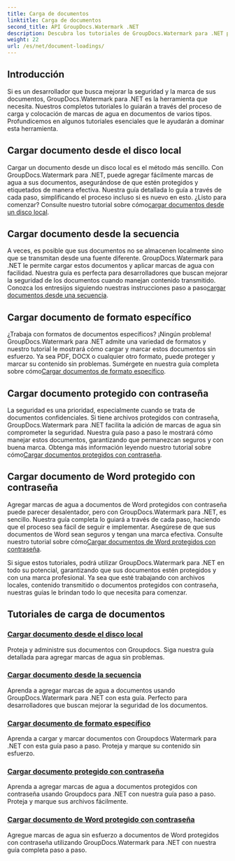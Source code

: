 ```yaml
---
title: Carga de documentos
linktitle: Carga de documentos
second_title: API GroupDocs.Watermark .NET
description: Descubra los tutoriales de GroupDocs.Watermark para .NET para cargar y marcar documentos con marcas de agua, garantizando la seguridad de los documentos y la marca con guías paso a paso.
weight: 22
url: /es/net/document-loadings/
---
```

## Introducción
Si es un desarrollador que busca mejorar la seguridad y la marca de sus documentos, GroupDocs.Watermark para .NET es la herramienta que necesita. Nuestros completos tutoriales lo guiarán a través del proceso de carga y colocación de marcas de agua en documentos de varios tipos. Profundicemos en algunos tutoriales esenciales que le ayudarán a dominar esta herramienta.

## Cargar documento desde el disco local
Cargar un documento desde un disco local es el método más sencillo. Con GroupDocs.Watermark para .NET, puede agregar fácilmente marcas de agua a sus documentos, asegurándose de que estén protegidos y etiquetados de manera efectiva. Nuestra guía detallada lo guía a través de cada paso, simplificando el proceso incluso si es nuevo en esto. ¿Listo para comenzar? Consulte nuestro tutorial sobre cómo[cargar documentos desde un disco local](./load-document-from-local-disk/).

## Cargar documento desde la secuencia
 A veces, es posible que sus documentos no se almacenen localmente sino que se transmitan desde una fuente diferente. GroupDocs.Watermark para .NET le permite cargar estos documentos y aplicar marcas de agua con facilidad. Nuestra guía es perfecta para desarrolladores que buscan mejorar la seguridad de los documentos cuando manejan contenido transmitido. Conozca los entresijos siguiendo nuestras instrucciones paso a paso[cargar documentos desde una secuencia](./load-document-from-stream/).

## Cargar documento de formato específico
¿Trabaja con formatos de documentos específicos? ¡Ningún problema! GroupDocs.Watermark para .NET admite una variedad de formatos y nuestro tutorial le mostrará cómo cargar y marcar estos documentos sin esfuerzo. Ya sea PDF, DOCX o cualquier otro formato, puede proteger y marcar su contenido sin problemas. Sumérgete en nuestra guía completa sobre cómo[Cargar documentos de formato específico](./load-specific-format-document/).

## Cargar documento protegido con contraseña
 La seguridad es una prioridad, especialmente cuando se trata de documentos confidenciales. Si tiene archivos protegidos con contraseña, GroupDocs.Watermark para .NET facilita la adición de marcas de agua sin comprometer la seguridad. Nuestra guía paso a paso le mostrará cómo manejar estos documentos, garantizando que permanezcan seguros y con buena marca. Obtenga más información leyendo nuestro tutorial sobre cómo[Cargar documentos protegidos con contraseña](./load-password-protected-document/).

## Cargar documento de Word protegido con contraseña
Agregar marcas de agua a documentos de Word protegidos con contraseña puede parecer desalentador, pero con GroupDocs.Watermark para .NET, es sencillo. Nuestra guía completa lo guiará a través de cada paso, haciendo que el proceso sea fácil de seguir e implementar. Asegúrese de que sus documentos de Word sean seguros y tengan una marca efectiva. Consulte nuestro tutorial sobre cómo[Cargar documentos de Word protegidos con contraseña](./load-password-protected-word-document/).

Si sigue estos tutoriales, podrá utilizar GroupDocs.Watermark para .NET en todo su potencial, garantizando que sus documentos estén protegidos y con una marca profesional. Ya sea que esté trabajando con archivos locales, contenido transmitido o documentos protegidos con contraseña, nuestras guías le brindan todo lo que necesita para comenzar.
## Tutoriales de carga de documentos
### [Cargar documento desde el disco local](./load-document-from-local-disk/)
Proteja y administre sus documentos con Groupdocs. Siga nuestra guía detallada para agregar marcas de agua sin problemas.
### [Cargar documento desde la secuencia](./load-document-from-stream/)
Aprenda a agregar marcas de agua a documentos usando GroupDocs.Watermark para .NET con esta guía. Perfecto para desarrolladores que buscan mejorar la seguridad de los documentos.
### [Cargar documento de formato específico](./load-specific-format-document/)
Aprenda a cargar y marcar documentos con Groupdocs Watermark para .NET con esta guía paso a paso. Proteja y marque su contenido sin esfuerzo.
### [Cargar documento protegido con contraseña](./load-password-protected-document/)
Aprenda a agregar marcas de agua a documentos protegidos con contraseña usando Groupdocs para .NET con nuestra guía paso a paso. Proteja y marque sus archivos fácilmente.
### [Cargar documento de Word protegido con contraseña](./load-password-protected-word-document/)
Agregue marcas de agua sin esfuerzo a documentos de Word protegidos con contraseña utilizando GroupDocs.Watermark para .NET con nuestra guía completa paso a paso.